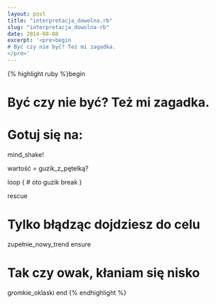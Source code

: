 ```yaml
---
layout: post
title: "interpretacja_dowolna.rb"
slug: "interpretacja_dowolna-rb"
date: 2014-08-08
excerpt: '<pre>begin
# Być czy nie być? Też mi zagadka.
</pre>'
---
```

{% highlight ruby %}begin
  # Być czy nie być? Też mi zagadka.
  # Gotuj się na:
  mind_shake!

  wartość = guzik_z_pętelką?

  loop {
    # oto guzik
    break
  }

rescue
  # Tylko błądząc dojdziesz do celu
  zupełnie_nowy_trend
ensure
  # Tak czy owak, kłaniam się nisko
  gromkie_oklaski
end
{% endhighlight %}

